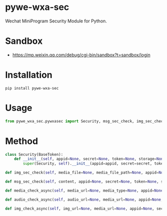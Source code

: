 # pywe-wxa-sec

Wechat MiniProgram Security Module for Python.

# Sandbox

* https://mp.weixin.qq.com/debug/cgi-bin/sandbox?t=sandbox/login

# Installation

```shell
pip install pywe-wxa-sec
```

# Usage

```python
from pywe_wxa_sec.pywxasec import Security, msg_sec_check, img_sec_check, media_check_async, audio_check_async, img_check_async
```

# Method

```python
class Security(BaseToken):
    def __init__(self, appid=None, secret=None, token=None, storage=None):
        super(Security, self).__init__(appid=appid, secret=secret, token=token, storage=storage)

def img_sec_check(self, media_file=None, media_file_path=None, appid=None, secret=None, token=None, storage=None, res_bool_val=False):

def msg_sec_check(self, content, appid=None, secret=None, token=None, storage=None, res_bool_val=False):

def media_check_async(self, media_url=None, media_type=None, appid=None, secret=None, token=None, storage=None, res_bool_val=False):

def audio_check_async(self, audio_url=None, media_url=None, appid=None, secret=None, token=None, storage=None, res_bool_val=False):

def img_check_async(self, img_url=None, media_url=None, appid=None, secret=None, token=None, storage=None, res_bool_val=False):
```

